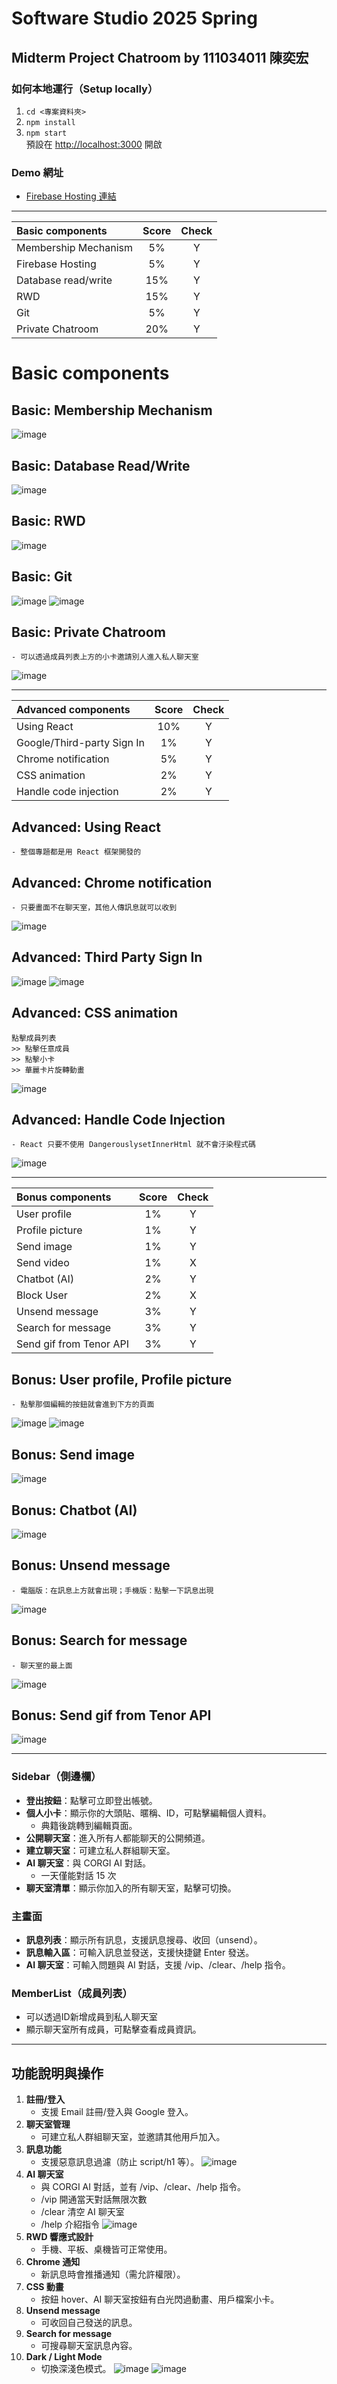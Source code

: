 # Software Studio 2025 Spring
## Midterm Project Chatroom by 111034011 陳奕宏


### **如何本地運行（Setup locally）**

1. `cd <專案資料夾>`
2. `npm install`
3. `npm start`  
   預設在 [http://localhost:3000](http://localhost:3000) 開啟

### **Demo 網址**

- [Firebase Hosting 連結](https://ss-chatroom-111034011.web.app/)

--- 
| **Basic components**         | **Score** | **Check** |
| :--------------------------- | :-------: | :-------: |
| Membership Mechanism         |   5%      |     Y     |
| Firebase Hosting             |   5%      |     Y     |
| Database read/write          |   15%     |     Y     |
| RWD                          |   15%     |     Y     |
| Git                          |   5%      |     Y     |
| Private Chatroom             |   20%     |     Y     |

# Basic components

## Basic: Membership Mechanism
![image](https://hackmd.io/_uploads/rJXqH801xg.png)

## Basic: Database Read/Write
![image](https://hackmd.io/_uploads/HJYe0W31gx.png)

## Basic: RWD
![image](https://hackmd.io/_uploads/B1uz8ICygl.png)

## Basic: Git
![image](https://hackmd.io/_uploads/B1qE8LAyel.png)
![image](https://hackmd.io/_uploads/SyIr88R1eg.png)

## Basic: Private Chatroom
    - 可以透過成員列表上方的小卡邀請別人進入私人聊天室
![image](https://hackmd.io/_uploads/SkKQD8CJlx.png)

---

| **Advanced components**      | **Score** | **Check** |
| :--------------------------- | :-------: | :-------: |
| Using React                  |   10%     |     Y     |
| Google/Third-party Sign In   |   1%      |     Y     |
| Chrome notification          |   5%      |     Y     |
| CSS animation                |   2%      |     Y     |
| Handle code injection        |   2%      |     Y     |

## Advanced: Using React
    - 整個專題都是用 React 框架開發的

## Advanced: Chrome notification
    - 只要畫面不在聊天室，其他人傳訊息就可以收到
![image](https://hackmd.io/_uploads/Ska_DUCJxx.png)

## Advanced: Third Party Sign In
![image](https://hackmd.io/_uploads/rJXqH801xg.png)
![image](https://hackmd.io/_uploads/ryJh1M2yex.png)

## Advanced: CSS animation
    點擊成員列表
    >> 點擊任意成員
    >> 點擊小卡
    >> 華麗卡片旋轉動畫
![image](https://hackmd.io/_uploads/BkDCwLAJxe.png)

## Advanced: Handle Code Injection
    - React 只要不使用 DangerouslysetInnerHtml 就不會汙染程式碼
![image](https://hackmd.io/_uploads/SJFHdURkeg.png)

---

| **Bonus components**         | **Score** | **Check** |
| :--------------------------- | :-------: | :-------: |
| User profile                 |   1%      |     Y     |
| Profile picture              |   1%      |     Y     |
| Send image                   |   1%      |     Y     |
| Send video                   |   1%      |     X     |
| Chatbot (AI)                 |   2%      |     Y     |
| Block User                   |   2%      |     X     |
| Unsend message               |   3%      |     Y     |
| Search for message           |   3%      |     Y     |
| Send gif from Tenor API      |   3%      |     Y     |


## Bonus: User profile, Profile picture 
    - 點擊那個編輯的按鈕就會進到下方的頁面
![image](https://hackmd.io/_uploads/B1YF_80kgx.png)
![image](https://hackmd.io/_uploads/SkHsuUAkxg.png)

## Bonus: Send image
![image](https://hackmd.io/_uploads/H1_GFLR1xg.png)

## Bonus: Chatbot (AI) 
![image](https://hackmd.io/_uploads/r1_UQGn1eg.png)

## Bonus: Unsend message 
    - 電腦版：在訊息上方就會出現；手機版：點擊一下訊息出現
![image](https://hackmd.io/_uploads/SyfsWf3Jll.png)

## Bonus: Search for message
    - 聊天室的最上面
![image](https://hackmd.io/_uploads/HJmzzfhkel.png)

## Bonus: Send gif from Tenor API
![image](https://hackmd.io/_uploads/SJNdKUAkgx.png)

---

### **Sidebar（側邊欄）**
- **登出按鈕**：點擊可立即登出帳號。
- **個人小卡**：顯示你的大頭貼、暱稱、ID，可點擊編輯個人資料。
    - 典籍後跳轉到編輯頁面。 
- **公開聊天室**：進入所有人都能聊天的公開頻道。
- **建立聊天室**：可建立私人群組聊天室。
- **AI 聊天室**：與 CORGI AI 對話。
    - 一天僅能對話 15 次
- **聊天室清單**：顯示你加入的所有聊天室，點擊可切換。

### **主畫面**
- **訊息列表**：顯示所有訊息，支援訊息搜尋、收回（unsend）。
- **訊息輸入區**：可輸入訊息並發送，支援快捷鍵 Enter 發送。
- **AI 聊天室**：可輸入問題與 AI 對話，支援 /vip、/clear、/help 指令。

### **MemberList（成員列表）**
- 可以透過ID新增成員到私人聊天室
- 顯示聊天室所有成員，可點擊查看成員資訊。

---

## **功能說明與操作**

1. **註冊/登入**  
    - 支援 Email 註冊/登入與 Google 登入。
2. **聊天室管理**  
    - 可建立私人群組聊天室，並邀請其他用戶加入。
3. **訊息功能**  
    - 支援惡意訊息過濾（防止 script/h1 等）。
![image](https://hackmd.io/_uploads/H1PkTI0keg.png)
4. **AI 聊天室**  
    - 與 CORGI AI 對話，並有 /vip、/clear、/help 指令。
    - /vip 開通當天對話無限次數
    - /clear 清空 AI 聊天室
    - /help 介紹指令
![image](https://hackmd.io/_uploads/SJJ6nL0keg.png)
5. **RWD 響應式設計**  
    - 手機、平板、桌機皆可正常使用。
6. **Chrome 通知**  
    - 新訊息時會推播通知（需允許權限）。
7. **CSS 動畫**  
    - 按鈕 hover、AI 聊天室按鈕有白光閃過動畫、用戶檔案小卡。
8. **Unsend message**
    - 可收回自己發送的訊息。
9. **Search for message**
    - 可搜尋聊天室訊息內容。
10. **Dark / Light Mode**
    - 切換深淺色模式。
![image](https://hackmd.io/_uploads/Bkj9380kxe.png)
![image](https://hackmd.io/_uploads/BJlcnUAJel.png)
